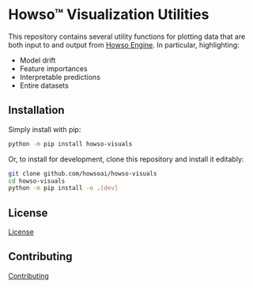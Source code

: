# Howso&trade; Visualization Utilities

This repository contains several utility functions for plotting data that are both input to and output from
[Howso Engine](https://github.com/howsoai/howso-engine). In particular, highlighting:

- Model drift
- Feature importances
- Interpretable predictions
- Entire datasets

## Installation

Simply install with pip:

```.bash
python -m pip install howso-visuals
```

Or, to install for development, clone this repository and install it editably:

```.bash
git clone github.com/howsoai/howso-visuals
cd howso-visuals
python -m pip install -e .[dev]
```

## License

[License](LICENSE.txt)

## Contributing

[Contributing](CONTRIBUTING.md)
